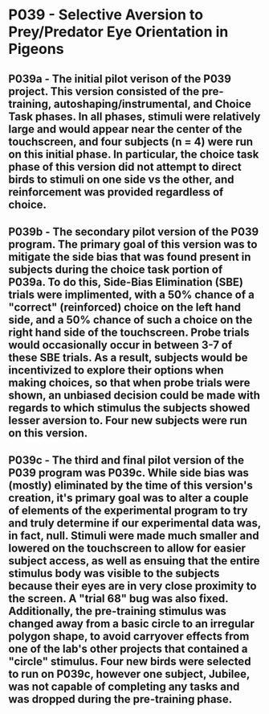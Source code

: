 # P039 - Selective Aversion to Prey/Predator Eye Orientation in Pigeons

## P039a - The initial pilot verison of the P039 project. This version consisted of the pre-training, autoshaping/instrumental, and Choice Task phases. In all phases, stimuli were relatively large and would appear near the center of the touchscreen, and four subjects (n = 4) were run on this initial phase. In particular, the choice task phase of this version did not attempt to direct birds to stimuli on one side vs the other, and reinforcement was provided regardless of choice. 

## P039b - The secondary pilot version of the P039 program. The primary goal of this version was to mitigate the side bias that was found present in subjects during the choice task portion of P039a. To do this, Side-Bias Elimination (SBE) trials were implimented, with a 50% chance of a "correct" (reinforced) choice on the left hand side, and a 50% chance of such a choice on the right hand side of the touchscreen. Probe trials would occasionally occur in between 3-7 of these SBE trials. As a result, subjects would be incentivized to explore their options when making choices, so that when probe trials were shown, an unbiased decision could be made with regards to which stimulus the subjects showed lesser aversion to. Four new subjects were run on this version.

## P039c - The third and final pilot version of the P039 program was P039c. While side bias was (mostly) eliminated by the time of this version's creation, it's primary goal was to alter a couple of elements of the experimental program to try and truly determine if our experimental data was, in fact, null. Stimuli were made much smaller and lowered on the touchscreen to allow for easier subject access, as well as ensuing that the entire stimulus body was visible to the subjects because their eyes are in very close proximity to the screen. A "trial 68" bug was also fixed. Additionally, the pre-training stimulus was changed away from a basic circle to an irregular polygon shape, to avoid carryover effects from one of the lab's other projects that contained a "circle" stimulus. Four new birds were selected to run on P039c, however one subject, Jubilee, was not capable of completing any tasks and was dropped during the pre-training phase. 
